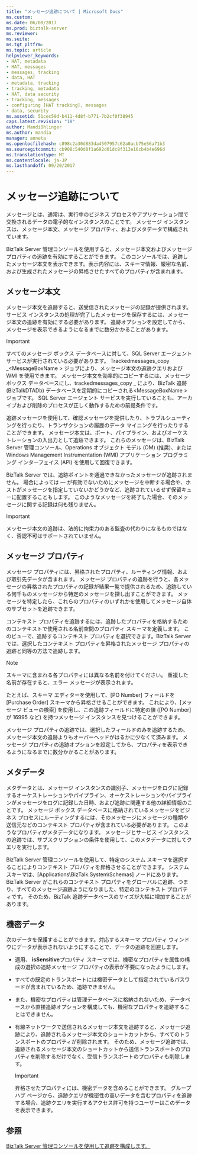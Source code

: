 ```yaml
---
title: "メッセージ追跡について | Microsoft Docs"
ms.custom: 
ms.date: 06/08/2017
ms.prod: biztalk-server
ms.reviewer: 
ms.suite: 
ms.tgt_pltfrm: 
ms.topic: article
helpviewer_keywords:
- HAT, metadata
- HAT, messages
- messages, tracking
- data, HAT
- metadata, tracking
- tracking, metadata
- HAT, data security
- tracking, messages
- configuring [HAT tracking], messages
- data, security
ms.assetid: 51cec59d-b411-4d8f-b771-7b2cf0f38945
caps.latest.revision: "18"
author: MandiOhlinger
ms.author: mandia
manager: anneta
ms.openlocfilehash: c898c2a30d883da4507957c62a0acb75e56a71b3
ms.sourcegitcommit: cb908c540d8f1a692d01dc8f313e16cb4b4e696d
ms.translationtype: MT
ms.contentlocale: ja-JP
ms.lasthandoff: 09/20/2017
---
```

# <a name="what-is-message-tracking"></a>メッセージ追跡について
メッセージとは、通常は、実行中のビジネス プロセスやアプリケーション間で交換されるデータの電子的なインスタンスのことです。 メッセージ インスタンスは、メッセージ本文、メッセージ プロパティ、およびメタデータで構成されています。  
  
 BizTalk Server 管理コンソールを使用すると、メッセージ本文およびメッセージ プロパティの追跡を有効にすることができます。 このコンソールでは、追跡したメッセージ本文を表示できます。表示内容には、スキーマ情報、厳密な名前、および生成されたメッセージの昇格させたすべてのプロパティが含まれます。  
  
## <a name="message-body"></a>メッセージ本文  
 メッセージ本文を追跡すると、送受信されたメッセージの記録が提供されます。 サービス インスタンスの処理が完了したメッセージを保存するには、メッセージ本文の追跡を有効にする必要があります。 追跡オプションを設定してから、メッセージを表示できるようになるまでに数分かかることがあります。  
  
> [!IMPORTANT]
>  すべてのメッセージ ボックス データベースに対して、SQL Server エージェント サービスが実行されている必要があります。 Trackedmessages_copy _\<MessageBoxName > ジョブにより、メッセージ本文の追跡クエリおよび WMI を使用できます。 メッセージ本文を効率的にコピーするには、メッセージ ボックス データベースにし、trackedmessages_copy _ により、BizTalk 追跡 (BizTalkDTADb) データベースを定期的にコピーされる\<MessageBoxName > ジョブです。 SQL Server エージェント サービスを実行していることも、アーカイブおよび削除のプロセスが正しく動作するための前提条件です。  
  
 追跡メッセージを使用して、確認メッセージを提供したり、トラブルシューティングを行ったり、トランザクションの履歴のデータ マイニングを行ったりすることができます。 メッセージ本文は、ポート、パイプライン、およびオーケストレーションの入出力として追跡できます。 これらのメッセージは、BizTalk Server 管理コンソール、Operations オブジェクト モデル (OM) (推奨)、または Windows Management Instrumentation (WMI) アプリケーション プログラミング インターフェイス (API) を使用して回復できます。  
  
 BizTalk Server では、追跡ポイントを通過できなかったメッセージが追跡されません。 場合によっては — が有効でないためにメッセージを中断する場合や、ホストがメッセージを指定していないかどうかなど、追跡されているせず保留キューに配置することもします。 このようなメッセージを終了した場合、そのメッセージに関する記録は何も残りません。  
  
> [!IMPORTANT]
>  メッセージ本文の追跡は、法的に拘束力のある監査の代わりになるものではなく、否認不可はサポートされていません。  
  
## <a name="message-properties"></a>メッセージ プロパティ  
 メッセージ プロパティには、昇格されたプロパティ、ルーティング情報、および取引先データが含まれます。 メッセージ プロパティの追跡を行うと、各メッセージの昇格されたプロパティの記録が結果一覧で提供されるため、追跡している何千ものメッセージから特定のメッセージを探し出すことができます。 メッセージを特定したら、これらのプロパティのいずれかを使用してメッセージ自体のサブセットを追跡できます。  
  
 コンテキスト プロパティを追跡するには、追跡したプロパティを格納するためのコンテキストで使用される名前空間のプロパティ スキーマを定義します。 このビューで、追跡するコンテキスト プロパティを選択できます。BizTalk Server では、選択したコンテキスト プロパティを昇格されたメッセージ プロパティの追跡と同等の方法で追跡します。  
  
> [!NOTE]
>  スキーマに含まれる各プロパティには異なる名前を付けてください。 重複した名前が存在すると、エラー メッセージが表示されます。  
  
 たとえば、スキーマ エディターを使用して、[PO Number] フィールドを [Purchase Order] スキーマから昇格させることができます。 これにより、[メッセージ ビューの検索] を使用し、この追跡フィールドに特定の値 ([PO Number] が 16995 など) を持つメッセージ インスタンスを見つけることができます。  
  
 メッセージ プロパティの追跡では、選択したフィールドのみを追跡するため、メッセージ本文の追跡よりもオーバーヘッドがはるかに少なくて済みます。 メッセージ プロパティの追跡オプションを設定してから、プロパティを表示できるようになるまでに数分かかることがあります。  
  
## <a name="metadata"></a>メタデータ  
 メタデータとは、メッセージ インスタンスの識別子、メッセージをログに記録するオーケストレーションやパイプライン、オーケストレーションやパイプラインがメッセージをログに記録した日時、および追跡に関連する他の詳細情報のことです。 メッセージ ボックス データベースに格納されているメッセージをビジネス プロセスにルーティングするには、そのメッセージにメッセージの種類や送信元などのコンテキスト プロパティが含まれている必要があります。 このようなプロパティがメタデータになります。 メッセージとサービス インスタンスの追跡では、サブスクリプションの条件を使用して、このメタデータに対してクエリを実行します。  
  
 BizTalk Server 管理コンソールを使用して、特定のシステム スキーマを選択することによりコンテキスト プロパティを昇格させることができます。 システム スキーマは、[Applications\BizTalk.System\Schemas] ノードにあります。 BizTalk Server がこれらのコンテキスト プロパティをグローバルに追跡、つまり、すべてのメッセージ追跡ようになりました、特定のコンテキスト プロパティです。 そのため、BizTalk 追跡データベースのサイズが大幅に増加することがあります。  
  
## <a name="sensitive-data"></a>機密データ  
 次のデータを保護することができます。対応するスキーマ プロパティ ウィンドウにデータが表示されないようにすることで、データの追跡を回避します。  
  
-   適用、 **isSensitive**プロパティ スキーマでは、機密なプロパティを属性の構成の選択の追跡メッセージ プロパティの表示が不要になったようにします。  
  
-   すべての既定のトランスポートには機密データとして指定されているパスワードが含まれているため、追跡できません。  
  
-   また、機密なプロパティは管理データベースに格納されないため、データベースから直接追跡オプションを構成しても、機密なプロパティを追跡することはできません。  
  
-   有線ネットワークで送信されるメッセージ本文を追跡すると、メッセージ追跡により、追跡されるメッセージ本文のショートカットから、すべてのトランスポートのプロパティが削除されます。 そのため、メッセージ追跡では、追跡されるメッセージ本文のショートカットから送信トランスポートのプロパティを削除するだけでなく、受信トランスポートのプロパティも削除します。  
  
    > [!IMPORTANT]
    >  昇格させたプロパティには、機密データを含めることができます。 グループ ハブ ページから、追跡クエリが機密性の高いデータを含むプロパティを追跡する場合、追跡クエリを実行するアクセス許可を持つユーザーはこのデータを表示できます。  
  
## <a name="see-also"></a>参照  
 [BizTalk Server 管理コンソールを使用して追跡を構成します。](http://msdn.microsoft.com/en-us/49b7f9d3-60b5-41bd-ba8b-029253926bef)